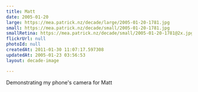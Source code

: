 ```yaml
---
title: Matt
date: 2005-01-20
large: https://mea.patrick.nz/decade/large/2005-01-20-1781.jpg
small: https://mea.patrick.nz/decade/small/2005-01-20-1781.jpg
smallRetina: https://mea.patrick.nz/decade/small/2005-01-20-1781@2x.jpg
flickrUrl: null
photoId: null
createdAt: 2011-01-30 11:07:17.597308
updatedAt: 2005-01-23 03:56:53
layout: decade-image

---
```

Demonstrating my phone's camera for Matt
